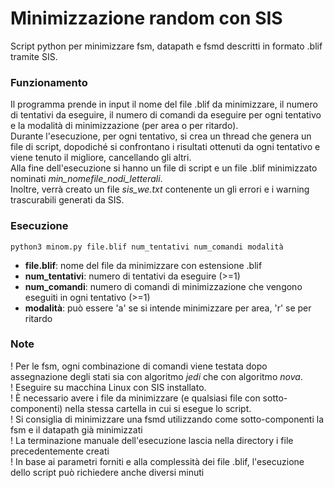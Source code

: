 # Minimizzazione random con SIS
Script python per minimizzare fsm, datapath e fsmd descritti in formato .blif
tramite SIS.<br/>
### Funzionamento
Il programma prende in input il nome del file .blif da minimizzare, il numero di tentativi da eseguire,
il numero di comandi da eseguire per ogni tentativo e la modalità di minimizzazione (per area o per ritardo).<br/>
Durante l'esecuzione, per ogni tentativo, si crea un thread che genera un file di script, dopodiché
si confrontano i risultati ottenuti da ogni tentativo e viene tenuto il migliore, cancellando
gli altri.<br/>
Alla fine dell'esecuzione si hanno un file di script e un file .blif minimizzato
nominati _min\_nomefile\_nodi\_letterali_.<br/>
Inoltre, verrà creato un file _sis\_we.txt_ contenente un gli errori e i warning trascurabili
generati da SIS.
### Esecuzione
```python3 minom.py file.blif num_tentativi num_comandi modalità```
* __file.blif__: nome del file da minimizzare con estensione .blif
* __num_tentativi__: numero di tentativi da eseguire (>=1)
* __num_comandi__: numero di comandi di minimizzazione che vengono eseguiti in ogni tentativo (>=1)
* __modalità__: può essere 'a' se si intende minimizzare per area, 'r' se per ritardo
### Note
! Per le fsm, ogni combinazione di comandi viene testata dopo assegnazione degli
stati sia con algoritmo _jedi_ che con algoritmo _nova_.<br/>
! Eseguire su macchina Linux con SIS installato.<br/>
! È necessario avere i file da minimizzare (e qualsiasi file con sotto-componenti) nella stessa
cartella in cui si esegue lo script.<br/>
! Si consiglia di minimizzare una fsmd utilizzando come sotto-componenti
la fsm e il datapath già minimizzati<br/>
! La terminazione manuale dell'esecuzione lascia nella directory i file precedentemente creati<br/>
! In base ai parametri forniti e alla complessità dei file .blif, l'esecuzione dello script può richiedere anche diversi minuti

